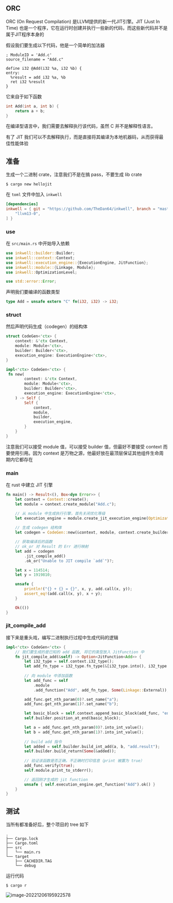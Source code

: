 ## ORC

ORC (On Request Compilation) 是LLVM提供的新一代JIT引擎。JIT (Just In Time) 也是一个程序，它在运行时创建并执行一些新的代码，而这些新代码并不是属于JIT程序本身的



假设我们要生成以下代码，他是一个简单的加法器

```
; ModuleID = 'Add.c'
source_filename = "Add.c"

define i32 @Add(i32 %a, i32 %b) {
entry:
  %result = add i32 %a, %b
  ret i32 %result
}
```

它来自于如下函数

```c
int Add(int a, int b) {
    return a + b;
}
```

在编译型语言中，我们需要去解释执行该代码，虽然 C 并不是解释性语言。

有了 JIT 我们可以不去解释执行，而是直接将其编译为本地机器码，从而获得最佳性能体验





## 准备

生成一个二进制 crate，注意我们不是在搞 pass，不要生成 lib crate

```shell
$ cargo new hellojit
```



在 `toml` 文件中加入 `inkwell`

```toml
[dependencies]
inkwell = { git = "https://github.com/TheDan64/inkwell", branch = "master", features = [
    "llvm13-0",
] }
```



### use

在 `src/main.rs` 中开始导入依赖

```rust
use inkwell::builder::Builder;
use inkwell::context::Context;
use inkwell::execution_engine::{ExecutionEngine, JitFunction};
use inkwell::module::{Linkage, Module};
use inkwell::OptimizationLevel;

use std::error::Error;
```

声明我们要编译的函数类型

```rust
type Add = unsafe extern "C" fn(i32, i32) -> i32;
```



### struct

然后声明代码生成（codegen）的结构体

```rust
struct CodeGen<'ctx> {
    context: &'ctx Context,
    module: Module<'ctx>,
    builder: Builder<'ctx>,
    execution_engine: ExecutionEngine<'ctx>,
}

impl<'ctx> CodeGen<'ctx> {
 fn new(
        context: &'ctx Context,
        module: Module<'ctx>,
        builder: Builder<'ctx>,
        execution_engine: ExecutionEngine<'ctx>,
    ) -> Self {
        Self {
            context,
            module,
            builder,
            execution_engine,
        }
    }
}
```

注意我们可以接受 module 值，可以接受 builder 值，但最好不要接受 context 而要使用引用。因为 context 是万物之源，他最好放在最顶层保证其他组件生命周期内它都存在



### main

在 rust 中建立 JIT 引擎

```rust
fn main() -> Result<(), Box<dyn Error>> {
    let context = Context::create();
    let module = context.create_module("Add.c");

    // 从 module 中生成执行引擎，首先关闭优化等级
    let execution_engine = module.create_jit_execution_engine(OptimizationLevel::None)?;
	
    // 生成 codegen 结构体
    let codegen = CodeGen::new(&context, module, context.create_builder(), execution_engine);

    // 获取编译后的函数
    // ok_or 对 Result 的 Err 进行映射
    let add = codegen
        .jit_compile_add()
        .ok_or("Unable to JIT compile `add`")?;

    let x = 114514;
    let y = 1919810;

    unsafe {
        println!("{} + {} = {}", x, y, add.call(x, y));
        assert_eq!(add.call(x, y), x + y);
    }

    Ok(())
}
```



### jit_compile_add

接下来是重头戏，编写二进制执行过程中生成代码的逻辑

```rust
impl<'ctx> CodeGen<'ctx> {
    // 我们要生成的是已知的 add 函数, 将它的类型放入 JitFunction 中
	fn jit_compile_add(&self) -> Option<JitFunction<Add>> {
        let i32_type = self.context.i32_type();
        let add_fn_type = i32_type.fn_type(&[i32_type.into(), i32_type.into()], false);
        
        // 向 module 中添加函数
        let add_func = self
            .module
            .add_function("Add", add_fn_type, Some(Linkage::External));

        add_func.get_nth_param(0)?.set_name("a");
        add_func.get_nth_param(1)?.set_name("b");

        let basic_block = self.context.append_basic_block(add_func, "entry");
        self.builder.position_at_end(basic_block);

        let a = add_func.get_nth_param(0)?.into_int_value();
        let b = add_func.get_nth_param(1)?.into_int_value();
		
        // build add 指令
        let added = self.builder.build_int_add(a, b, "add.result");
        self.builder.build_return(Some(&added));
		
        // 验证该函数是否正确，不正确时打印信息（print 被置为 true）
        add_func.verify(true);
        self.module.print_to_stderr();

        // 返回刚才生成的 jit function
        unsafe { self.execution_engine.get_function("Add").ok() }
    }
}
```



## 测试

当所有都准备好后，整个项目的 tree 如下

```shell
.
├── Cargo.lock
├── Cargo.toml
├── src
│   └── main.rs
└── target
    ├── CACHEDIR.TAG
    └── debug
```

运行代码

```shell
$ cargo r
```

![image-20221206195922578](https://src-1259777572.cos.ap-chengdu.myqcloud.com/image-20221206195922578.png)